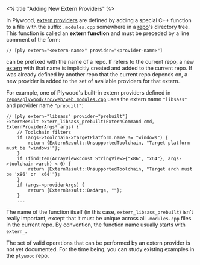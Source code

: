 <% title "Adding New Extern Providers" %>

In Plywood, [extern providers](KeyConcepts#extern-providers) are defined by adding a special C++ function to a file with the suffix `.modules.cpp` somewhere in a [repo](KeyConcepts#repos)'s directory tree. This function is called an **extern function** and must be preceded by a line comment of the form:

    // [ply extern="<extern-name>" provider="<provider-name>"]

_<extern-name>_ can be prefixed with the name of a repo. If _<extern-name>_ refers to the current repo, a new [extern](KeyConcepts#externs) with that name is implicitly created and added to the current repo. If _<extern-name>_ was already defined by another repo that the current repo depends on, a new provider is added to the set of available providers for that extern.

For example, one of Plywood's built-in extern providers defined in [`repos/plywood/src/web/web.modules.cpp`](https://github.com/arc80/plywood/blob/master/repos/plywood/src/web/web.modules.cpp) uses the extern name `"libsass"` and provider name `"prebuilt"`:

    // [ply extern="libsass" provider="prebuilt"]
    ExternResult extern_libsass_prebuilt(ExternCommand cmd, ExternProviderArgs* args) {
        // Toolchain filters
        if (args->toolchain->targetPlatform.name != "windows") {
            return {ExternResult::UnsupportedToolchain, "Target platform must be 'windows'"};
        }
        if (findItem(ArrayView<const StringView>{"x86", "x64"}, args->toolchain->arch) < 0) {
            return {ExternResult::UnsupportedToolchain, "Target arch must be 'x86' or 'x64'"};
        }
        if (args->providerArgs) {
            return {ExternResult::BadArgs, ""};
        }
        ...

The name of the function itself (in this case, `extern_libsass_prebuilt`) isn't really important, except that it must be unique across all `.modules.cpp` files in the current repo. By convention, the function name usually starts with `extern_`.

The set of valid operations that can be performed by an extern provider is not yet documented. For the time being, you can study existing examples in the `plywood` repo.
